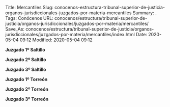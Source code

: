 Title: Mercantiles
Slug: conocenos-estructura-tribunal-superior-de-justicia-organos-jurisdiccionales-juzgados-por-materia-mercantiles
Summary: .
Tags: Conócenos
URL: conocenos/estructura/tribunal-superior-de-justicia/organos-jurisdiccionales/juzgados-por-materia/mercantiles/
Save_As: conocenos/estructura/tribunal-superior-de-justicia/organos-jurisdiccionales/juzgados-por-materia/mercantiles/index.html
Date: 2020-05-04 09:12
Modified: 2020-05-04 09:12



**Juzgado 1º Saltillo**

**Juzgado 2º Saltillo**

**Juzgado 3º Saltillo**

**Juzgado 1º Torreón**

**Juzgado 2º Torreón**

**Juzgado 3º Torreón**



